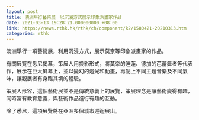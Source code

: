 ```yaml
---
layout: post
title: 澳洲舉行藝術展　以沉浸方式展示印象派畫家作品
date: 2021-03-13 19:28:21.000000000 +08:00
link: https://news.rthk.hk/rthk/ch/component/k2/1580421-20210313.htm
categories: rthk
---
```


澳洲舉行一項藝術展，利用沉浸方式，展示莫奈等印象派畫家的作品。

有關展覽在悉尼揭幕，策展人用投影形式，將莫奈的睡蓮、德加的芭蕾舞者等代表作，展示在巨大屏幕上，並以變幻的燈光和動畫，再配上不同主題音樂及不同氣味，讓觀展者有身臨其境的體驗。

策展人形容，這個藝術展並不是傳統意義上的展覽，策展理念是讓藝術變得有趣，同時富有教育意義，與藝術作品進行有趣的互動。

除了悉尼，這項展覽將在亞洲多個城市巡迴展出。
